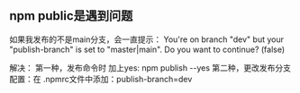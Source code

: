 ## npm public是遇到问题
如果我发布的不是main分支，会一直提示：
You're on branch "dev" but your "publish-branch" is set to "master|main". Do you want to continue? (false)

解决：
第一种，发布命令时 加上yes: npm publish --yes
第二种，更改发布分支配置：在 .npmrc文件中添加：publish-branch=dev